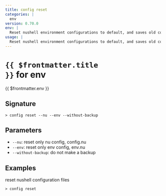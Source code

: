 ```yaml
---
title: config reset
categories: |
  env
version: 0.70.0
env: |
  Reset nushell environment configurations to default, and saves old config files in the config location as oldconfig.nu and oldenv.nu
usage: |
  Reset nushell environment configurations to default, and saves old config files in the config location as oldconfig.nu and oldenv.nu
---
```


# <code>{{ $frontmatter.title }}</code> for env

<div class='command-title'>{{ $frontmatter.env }}</div>

## Signature

```> config reset --nu --env --without-backup```

## Parameters

 -  `--nu`: reset only nu config, config.nu
 -  `--env`: reset only env config, env.nu
 -  `--without-backup`: do not make a backup

## Examples

reset nushell configuration files
```shell
> config reset
```
